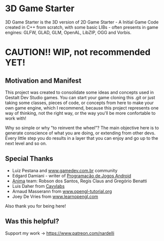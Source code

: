 
# 3D Game Starter

3D Game Starter is the 3D version of 2D Game Starter - A Initial Game Code created in C++ from scratch, with some basic LIBs - often presents in game engines: GLFW, GLAD, GLM, OpenAL, LibZIP, OGG and Vorbis.

# CAUTION!! WIP, not recommended YET!
  
## Motivation and Manifest 
This project was created to consolidate some ideas and concepts used in Gestalt Dev Studio games. You can start your game cloning this .git or just taking some classes, pieces of code, or concepts from here to make your own game engine, which I recommend, because this project represents one way of thinking, not the right way, or the way you'll be more confortable to work with!

Why so simple or why "to reinvent the wheel"? The main objective here is to generate conscience of what you are doing, or extending from other devs. Every little step you do results in a layer that you can enjoy and go up to the next level and so on.

## Special Thanks

 - Luiz Pestana and www.gamedev.com.br community
 - Edgard Damiani - writer of [Programação de Jogos Android](https://novatec.com.br/livros/programacao-jogos-android-2ed/)
 - [Anima](https://github.com/edamiani/Anima-Engine) team: Robson dos Santos, Regis Claus and Gregório Benatti
 - Luis Daher from [Cavylabs](http://http://www.cavylabs.com/)
 - Arnaud Masserann from www.opengl-tutorial.org
 - Joey De Vries from www.learnopengl.com

Also thank you for being here!
 
## Was this helpful?
Support my work -> https://www.patreon.com/nardelli
